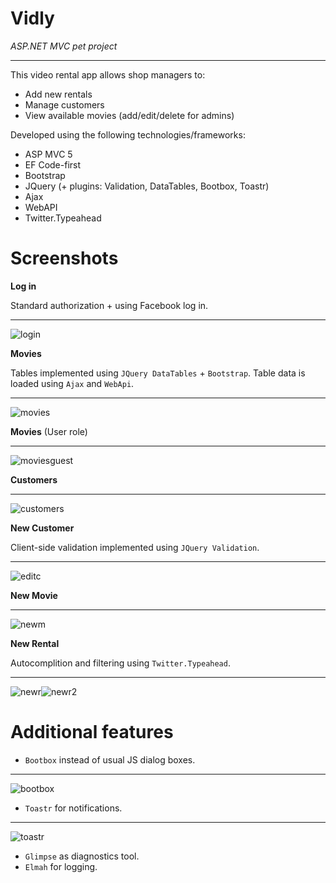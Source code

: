 # Vidly 
*ASP.NET MVC pet project*
***
This video rental app allows shop managers to:
* Add new rentals
* Manage customers
* View available movies (add/edit/delete for admins)

Developed using the following technologies/frameworks:
* ASP MVC 5
* EF Code-first
* Bootstrap
* JQuery (+ plugins: Validation, DataTables, Bootbox, Toastr)
* Ajax
* WebAPI
* Twitter.Typeahead

# Screenshots

**Log in**


Standard authorization + using Facebook log in.
***
![login](https://github.com/Dissolving-in-Eternity/Vidly/blob/master/Screenshots/Log%20In.jpg)

**Movies**

Tables implemented using `JQuery DataTables` + `Bootstrap`. Table data is loaded using `Ajax` and `WebApi`.
***
![movies](https://github.com/Dissolving-in-Eternity/Vidly/blob/master/Screenshots/Movies.jpg) 

**Movies** (User role)
***
![moviesguest](https://github.com/Dissolving-in-Eternity/Vidly/blob/master/Screenshots/Movies%20User.jpg)

**Customers**
***
![customers](https://github.com/Dissolving-in-Eternity/Vidly/blob/master/Screenshots/Customers.jpg)

**New Customer**


Client-side validation implemented using `JQuery Validation`.
***
![editc](https://github.com/Dissolving-in-Eternity/Vidly/blob/master/Screenshots/New%20Customer.jpg)

**New Movie**
***
![newm](https://github.com/Dissolving-in-Eternity/Vidly/blob/master/Screenshots/New%20Movie.jpg)

**New Rental**

Autocomplition and filtering using `Twitter.Typeahead`.
***
![newr](https://github.com/Dissolving-in-Eternity/Vidly/blob/master/Screenshots/New%20Rental%202.jpg)![newr2](https://github.com/Dissolving-in-Eternity/Vidly/blob/master/Screenshots/New%20Rental%201.jpg)

# Additional features
* `Bootbox` instead of usual JS dialog boxes.
***
![bootbox](https://github.com/Dissolving-in-Eternity/Vidly/blob/master/Screenshots/Bootbox.jpg)

* `Toastr` for notifications.
***
![toastr](https://github.com/Dissolving-in-Eternity/Vidly/blob/master/Screenshots/Toastr.jpg)

* `Glimpse` as diagnostics tool.
* `Elmah` for logging.
